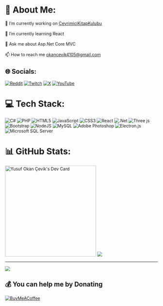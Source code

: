 # 💫 About Me:
🔭 I’m currently working on [CevrimiciKitapKulubu](https://github.com/cevrimicikitapkulubu/OnlineBookClub) <br><br>🌱 I’m currently learning React<br><br>💬 Ask me about Asp.Net Core MVC <br><br>📫 How to reach me okancevik4105@gmail.com


## 🌐 Socials:
[![Reddit](https://img.shields.io/badge/Reddit-%23FF4500.svg?logo=Reddit&logoColor=white)](https://reddit.com/user/x_Holland) [![Twitch](https://img.shields.io/badge/Twitch-%239146FF.svg?logo=Twitch&logoColor=white)](https://twitch.tv/x_Holland) [![X](https://img.shields.io/badge/X-black.svg?logo=X&logoColor=white)](https://x.com/xHolland7) [![YouTube](https://img.shields.io/badge/YouTube-%23FF0000.svg?logo=YouTube&logoColor=white)](https://youtube.com/@x_holland) 

# 💻 Tech Stack:
![C#](https://img.shields.io/badge/c%23-%23239120.svg?style=for-the-badge&logo=csharp&logoColor=white) ![PHP](https://img.shields.io/badge/php-%23777BB4.svg?style=for-the-badge&logo=php&logoColor=white) ![HTML5](https://img.shields.io/badge/html5-%23E34F26.svg?style=for-the-badge&logo=html5&logoColor=white) ![JavaScript](https://img.shields.io/badge/javascript-%23323330.svg?style=for-the-badge&logo=javascript&logoColor=%23F7DF1E) ![CSS3](https://img.shields.io/badge/css3-%231572B6.svg?style=for-the-badge&logo=css3&logoColor=white) ![React](https://img.shields.io/badge/react-%2320232a.svg?style=for-the-badge&logo=react&logoColor=%2361DAFB)  ![.Net](https://img.shields.io/badge/.NET-5C2D91?style=for-the-badge&logo=.net&logoColor=white) ![Three js](https://img.shields.io/badge/threejs-black?style=for-the-badge&logo=three.js&logoColor=white) ![Bootstrap](https://img.shields.io/badge/bootstrap-%238511FA.svg?style=for-the-badge&logo=bootstrap&logoColor=white) ![NodeJS](https://img.shields.io/badge/node.js-6DA55F?style=for-the-badge&logo=node.js&logoColor=white) ![MySQL](https://img.shields.io/badge/mysql-%2300000f.svg?style=for-the-badge&logo=mysql&logoColor=white) ![Adobe Photoshop](https://img.shields.io/badge/adobe%20photoshop-%2331A8FF.svg?style=for-the-badge&logo=adobe%20photoshop&logoColor=white) ![Electron.js](https://img.shields.io/badge/Electron-191970?style=for-the-badge&logo=Electron&logoColor=white) ![Microsoft SQL Server](https://img.shields.io/badge/Microsoft_SQL_Server-CC2927?style=for-the-badge&logo=microsoft-sql-server&logoColor=white)

# 📊 GitHub Stats:

<a href="https://app.daily.dev/xholland"><img style="float=right" src="https://api.daily.dev/devcards/e4b7cbf425504219b1932306c5e0c867.png?r=pia" width="300" alt="Yusuf Okan Çevik's Dev Card"/></a>
![](https://github-readme-stats.vercel.app/api/top-langs/?username=xHolland0&theme=dark&hide_border=false&include_all_commits=false&count_private=false&layout=compact)

---
[![](https://visitcount.itsvg.in/api?id=xHolland41&icon=0&color=0)](https://visitcount.itsvg.in)



  ## 💰 You can help me by Donating

  [![BuyMeACoffee](https://img.shields.io/badge/Buy%20Me%20a%20Coffee-ffdd00?style=for-the-badge&logo=buy-me-a-coffee&logoColor=black)](https://www.buymeacoffee.com/okancevik46) 


  
  
